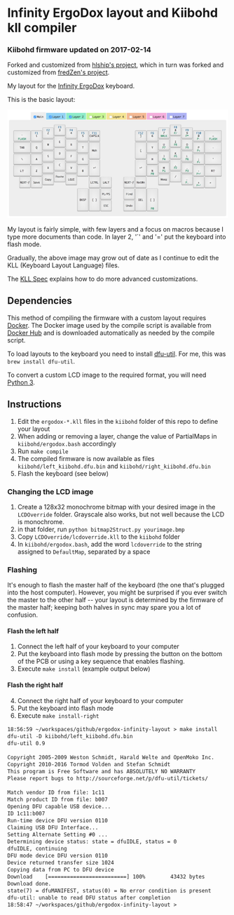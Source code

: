 # Infinity ErgoDox layout and Kiibohd kll compiler
### Kiibohd firmware updated on 2017-02-14

Forked and customized from [hlship's project](https://github.com/hlship/ergodox-infinity-layout), which in turn was forked and customized from [fredZen's project](https://github.com/fredZen/ergodox-infinity-layout).

My layout for the [Infinity ErgoDox](http://input.club/devices/infinity-ergodox) keyboard.

This is the basic layout:

![Layout](basic-layout.png)
 
My layout is fairly simple, with few layers and a focus on macros because I type more documents than code. In layer 2, '`' and '=' put the keyboard into flash mode.

Gradually, the above image may grow out of date as I continue to edit the KLL (Keyboard Layout Language) files.

The [KLL Spec](https://www.overleaf.com/read/zzqbdwqjfwwf) explains how to do more advanced customizations.

## Dependencies

This method of compiling the firmware with a custom layout requires [Docker](http://www.docker.com/).
The Docker image used by the compile script is available from
[Docker Hub](https://hub.docker.com/r/andybette/ergodox-infinity-firmware/) and is downloaded automatically as needed by the compile script.

To load layouts to the keyboard you need to install [dfu-util](https://github.com/kiibohd/controller/wiki/Loading-DFU-Firmware). For me, this was `brew install dfu-util`.

To convert a custom LCD image to the required format, you will need [Python 3](http://www.python.org/).

## Instructions

1. Edit the `ergodox-*.kll` files in the `kiibohd` folder of this repo to define your layout
2. When adding or removing a layer, change the value of PartialMaps in `kiibohd/ergodox.bash` accordingly
3. Run `make compile`
4. The compiled firmware is now available as files `kiibohd/left_kiibohd.dfu.bin` and `kiibohd/right_kiibohd.dfu.bin`
5. Flash the keyboard (see below)

### Changing the LCD image

1. Create a 128x32 monochrome bitmap with your desired image in the `LCDOverride` folder. Grayscale also works, but not well because the LCD is monochrome.
2. in that folder, run `python bitmap2Struct.py yourimage.bmp`
3. Copy `LCDOverride/lcdoverride.kll` to the `kiibohd` folder
4. In `kiibohd/ergodox.bash`, add the word `lcdoverride` to the string assigned to `DefaultMap`, separated by a space

### Flashing

It's enough to flash the master half of the keyboard (the one that's plugged into the host computer).
However, you might be surprised if you ever switch the master to the other half -- your layout is
determined by the firmware of the master half; keeping both halves in sync may spare you a lot
of confusion.

#### Flash the left half
1. Connect the left half of your keyboard to your computer
2. Put the keyboard into flash mode by pressing the button on the bottom of the PCB or using a key sequence that enables flashing.
3. Execute `make install` (example output below)

#### Flash the right half
4. Connect the right half of your keyboard to your computer
5. Put the keyboard into flash mode
6. Execute `make install-right`

```
18:56:59 ~/workspaces/github/ergodox-infinity-layout > make install
dfu-util -D kiibohd/left_kiibohd.dfu.bin
dfu-util 0.9

Copyright 2005-2009 Weston Schmidt, Harald Welte and OpenMoko Inc.
Copyright 2010-2016 Tormod Volden and Stefan Schmidt
This program is Free Software and has ABSOLUTELY NO WARRANTY
Please report bugs to http://sourceforge.net/p/dfu-util/tickets/

Match vendor ID from file: 1c11
Match product ID from file: b007
Opening DFU capable USB device...
ID 1c11:b007
Run-time device DFU version 0110
Claiming USB DFU Interface...
Setting Alternate Setting #0 ...
Determining device status: state = dfuIDLE, status = 0
dfuIDLE, continuing
DFU mode device DFU version 0110
Device returned transfer size 1024
Copying data from PC to DFU device
Download	[=========================] 100%        43432 bytes
Download done.
state(7) = dfuMANIFEST, status(0) = No error condition is present
dfu-util: unable to read DFU status after completion
18:58:47 ~/workspaces/github/ergodox-infinity-layout >
```


